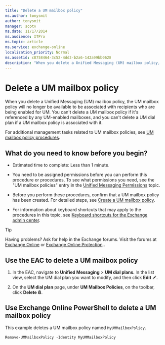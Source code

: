 ```yaml
---
title: "Delete a UM mailbox policy"
ms.author: tonysmit
author: tonysmit
manager: scotv
ms.date: 11/17/2014
ms.audience: ITPro
ms.topic: article
ms.service: exchange-online
localization_priority: Normal
ms.assetid: c8758464-3c52-4dd3-b2a6-142a99bb0628
description: "When you delete a Unified Messaging (UM) mailbox policy, the UM mailbox policy will no longer be available to be associated with recipients who are being enabled for UM. You can't delete a UM mailbox policy if it's referenced by any UM-enabled mailboxes, and you can't delete a UM dial plan if a UM mailbox policy is associated with it."
---
```


# Delete a UM mailbox policy

When you delete a Unified Messaging (UM) mailbox policy, the UM mailbox policy will no longer be available to be associated with recipients who are being enabled for UM. You can't delete a UM mailbox policy if it's referenced by any UM-enabled mailboxes, and you can't delete a UM dial plan if a UM mailbox policy is associated with it.

For additional management tasks related to UM mailbox policies, see [UM mailbox policy procedures](um-mailbox-policy-procedures.md).

## What do you need to know before you begin?

- Estimated time to complete: Less than 1 minute.

- You need to be assigned permissions before you can perform this procedure or procedures. To see what permissions you need, see the "UM mailbox policies" entry in the [Unified Messaging Permissions](https://technet.microsoft.com/library/d326c3bc-8f33-434a-bf02-a83cc26a5498.aspx) topic.

- Before you perform these procedures, confirm that a UM mailbox policy has been created. For detailed steps, see [Create a UM mailbox policy](create-um-mailbox-policy.md).

- For information about keyboard shortcuts that may apply to the procedures in this topic, see [Keyboard shortcuts for the Exchange admin center](../../accessibility/keyboard-shortcuts-in-admin-center.md).

> [!TIP]
> Having problems? Ask for help in the Exchange forums. Visit the forums at [Exchange Online](https://go.microsoft.com/fwlink/p/?linkId=267542) or [Exchange Online Protection](https://go.microsoft.com/fwlink/p/?linkId=285351)..

## Use the EAC to delete a UM mailbox policy

1. In the EAC, navigate to **Unified Messaging** \> **UM dial plans**. In the list view, select the UM dial plan you want to modify, and then click **Edit** ![Edit icon](../../media/ITPro_EAC_EditIcon.gif).

2. On the **UM dial plan** page, under **UM Mailbox Policies**, on the toolbar, click **Delete** ![Delete icon](../../media/ITPro_EAC_DeleteIcon.gif).

## Use Exchange Online PowerShell to delete a UM mailbox policy

This example deletes a UM mailbox policy named `MyUMMailboxPolicy`.

```
Remove-UMMailboxPolicy -Identity MyUMMailboxPolicy
```


